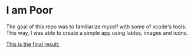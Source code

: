 # I am Poor

The goal of this repo was to familiarize myself with some of xcode's tools. This way, I was able to create a simple app using lables, images and icons.

[This is the final result:](https://i.imgur.com/TKBkmzT.png)
